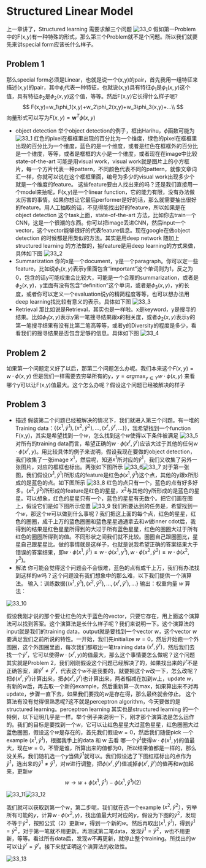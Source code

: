 # Structured Linear Model
上一章讲了，Structured learning 需要求解三个问题
![33_0](./res/chapter33_0.png)
假如第一Problem中的F(x,y)有一种特殊的形式，那么第三个Problem就不是个问题。所以我们就要先来讲special form应该长什么样子。
## Problem 1
那么special form必须是Linear，也就是说一个(x,y)的pair，首先我用一组特征来描述(x,y)的pair，其中$\phi_{i}$代表一种特征，也就说(x,y)具有特征$\phi_1$是$\phi_1(x,y)$这个值，具有特征$\phi_2$是$\phi_2(x,y)$这个值，等等。然后F(x,y)它长得什么样子呢?
$$
F(x,y)=w_1\phi_1(x,y)+w_2\phi_2(x,y)+w_3\phi_3(x,y)+...\\
$$
向量形式可以写为$F(x,y)=\mathbf{w}^T\phi(x,y)$
- object detection
举个object detection的例子，框出Harihu，$\phi$函数可能为
![33_1](./res/chapter33_1.png)
红色的pixel在框框里出现的百分比为一个维度，绿色的pixel在框框里出现的百分比为一个维度，蓝色的是一个维度，或者是红色在框框外的百分比是一个维度，等等，或者是框框的大小是一个维度，或者现在在image中比较state-of-the-art 可能是用visual work，visual work就是图片上的小方框片，每一个方片代表一种pattern，不同颜色代表不同的pattern，就像文章词汇一样，你就可以说在这个框框里面，编号为多少的visual work出现多少个就是一个维度的feature。
这些feature要由人找出来的吗？还是我们直接用一个model来抽呢，F(x,y)是一个linear function，它的能力有限，没有办法做太厉害的事情。如果你想让它最后performer是好的话，那么就需要抽出很好的feature。用人工抽取的话，不见得能找出好的feature，所以如果是在object detection 这个task上面，state-of-the-art 方法，比如你去train一个CNN，这是一个很潮的东西。你可以把image丢进CNN，然后input一个vector，这个vector能够很好的代表feature信息。现在google在做object detection 的时候都是用类似的方法。其实是用deep network 随加上 structured learning 的方法做的，抽feature是用deep learning的方式来做，具体如下图
![33_2](./res/chapter33_2.png)
- Summarization
你的x是一个document，y是一个paragraph。你可以定一些feature，比如说$\phi_1(x,y)$表示y里面包含“important”这个单词则为1，反之为0，包含的话y可能权重会比较大，可能是一个合理的summarization，或者是$\phi_2(x,y)$，y里面有没有包含“definition”这个单词，或者是$\phi_3(x,y)$，y的长度，或者你可以定义一个evaluation说y的精简程度等等，也可以想办法用deep learning找比较有意义的表示。具体如下图
![33_3](./res/chapter33_3.png)
- Retrieval
那比如说是Retrieval，其实也是一样啦。x是keyword，y是搜寻的结果。比如$\phi_1(x,y)$表示y第一笔搜寻结果跟x的相关度，或者$\phi_2(x,y)$表示y的第一笔搜寻结果有没有比第二笔高等等，或者y的Diversity的程度是多少，看看我们的搜寻结果是否包含足够的信息。具体如下图
![33_4](./res/chapter33_4.png)
## Problem 2
如果第一个问题定义好了以后，那第二个问题怎么办呢。我们本来这个$F(x,y)=w \cdot \phi(x,y)$ 但是我们一样需要去穷举所有的y，$y = arg \max _{y \in Y}w \cdot \phi(x,y)$ 来看哪个y可以让F(x,y)值最大。这个怎么办呢？假设这个问题已经被解决的样子

## Problem 3
- 描述
假装第二个问题已经被解决的情况下，我们就进入第三个问题。有一堆的Training data：$\{(x^1,\hat{y}^1),(x^2,\hat{y}^2),...,(x^r,\hat{y}^r,...)\}$，我希望找到一个function F(x,y)，其实是希望找到一个$w$，怎么找到这个$w$使得以下条件被满足
![33_5](./res/chapter33_5.png)
对所有的training data而言，希望正确的$w\cdot \phi(x^r,\hat{y}^r)$应该大过于其他的任何$w\cdot \phi(x^r,y)$。用比较具体的例子来说明，假设我现在要做的object detection，我们收集了一张image $x^1$，然后呢，知道$x^1$所对应的$\hat{y}^1$，我们又收集了另外一张图片，对应的框框也标出。两张如下图所示
![33_6](./res/chapter33_6.png)![33_7](./res/chapter33_7.png)
对于第一张图，我们假设$(x^1,\hat{y}^1)$所形成的feature是红色$\phi(x^1,\hat{y}^1)$这个点，其他的y跟x所形成的是蓝色的点。如下图所示
![33_8](./res/chapter33_8.png)
红色的点只有一个，蓝色的点有好多好多。$(x^2,\hat{y}^2)$所形成的feature是红色的星星，$x^2$与其他的y所形成的是蓝色的星星。可以想象，红色的星星只有一个，蓝色的星星有无数个。把它们画在图上，假设它们是如下图所示位置
![33_9](./res/chapter33_9.png)
我们所要达到的任务是，希望找到一个$w$，那这个$w$可以做到什么事呢？我们把这上面的每个点，红色的星星，红色的圈圈，成千上万的蓝色圈圈和蓝色星星通通拿去和$w$做inner cdot后，我得到的结果是红色星星所得到的大过于所有蓝色星星，红色的圈圈大过于所有红色的圈圈所得到的值。不同形状之间我们就不比较。圈圈自己跟圈圈比，星星自己跟星星比。做的事情就是这样子，也就是说我希望正确的答案结果大于错误的答案结果，即$w \cdot \phi(x^1,\hat{y}^1) \geq w \cdot \phi(x^1,y^1),w \cdot \phi(x^2,\hat{y}^2) \geq w \cdot \phi(x^2,y^2)$。
- 解法
你可能会觉得这个问题会不会很难，蓝色的点有成千上万，我们有办法找到这样的$w$吗？这个问题没有我们想象中的那么难，以下我们提供一个演算法。
输入：训练数据$\{(x^1,\hat{y}^1),(x^2,\hat{y}^2),...,(x^r,\hat{y}^r),...\}$
输出：权重向量 $w$
算法：

![33_10](./res/chapter33_10.png)

假设我刚才说的那个要让红色的大于蓝色的vector，只要它存在，用上面这个演算法可以找到答案。这个演算法是长什么样子呢？我们来说明一下。这个演算法的input就是我们的training data，output就是要找到一个vector $w$，这个vector $w$要满足我们之前所说的特性。一开始，我们先initialize $w=0$，然后开始跑一个外围圈，这个外围圈里面，每次我们都取出一笔training data  $(x^r,\hat{y}^r)$，然后我们去找一个$\tilde{y}^r$，它可以使得$w \cdot (x^r,y)$的值最大，那么这个事情要怎么做呢？这个问题其实就是Problem 2，我们刚刚假设这个问题已经解决了的，如果找出来的$\tilde{y}^r$不是正确答案，即$\tilde{y}^r \neq \hat{y}^r$，代表这个$w$不是我要的，就要把这个$w$改一下，怎么改呢？把$\phi(x^r,\hat{y}^r)$计算出来，把$\phi(x^r,\tilde{y}^r)$也计算出来，两者相减在加到$w$上，update $w$，有新的$w$后，再去取一个新的example，然后重新算一次max，如果算出来不对再update，步骤一直下去，如果我们要找的$w$是存在得，那么最终就会停止。
这个算法有没有觉得很熟悉呢?这不就是perceptron algorithm，今天要做的是structured learning。perceptron learning 其实也是structured learning 的一个特例，以下证明几乎是一样。举个例子来说明一下，刚才那个演算法是怎么运作的。我们的目标是要找到一个$w$，它可以让红色星星大过蓝色星星，红色圈圈大过蓝色圈圈，假设这个$w$是存在的，首先我们假设$w=0$，然后我们随便pick 一个example $(x^1,\hat{y}^1)$，根据我手上的data 和 w 去看 哪一个$\tilde{y}^1$使得$w \cdot \phi(x^1,y)$的值最大，现在$w=0$，不管是谁，所算出来的值都为0，所以结果值都是一样的，那么没关系，我们随机选一个$y$当做$\tilde{y}^1$就可以。我们假设选了下图红框标出的点作为$\tilde{y}^1$，选出来的$\tilde{y}^1 \neq \hat{y}^1$，对$w$进行调整，把$\phi(x^r,\hat{y}^r)$值减掉$\phi(x^r,\tilde{y}^r)$的值再和$w$加起来，更新$w$
$$
w \rightarrow w + \phi(x^1,\hat{y}^1) -\phi(x^1,\tilde{y}^1)     (2)
$$

![33_11](./res/chapter33_11.png)![33_12](./res/chapter33_12.png)

我们就可以获取到第一个$w$，第二步呢，我们就在选一个example  $(x^2,\hat{y}^2）$，穷举所有可能的$y$，计算$w \cdot \phi(x^2,y)$，找出值最大时对应的$y$，假设为下图的$\tilde{y}^2$，发现不等于$\hat{y}^2$，按照公式（2）更新$w$，得到一个新的$w$。然后再取出$(x^1,\hat{y}^1)$，得到$\tilde{y}^1=\hat{y}^2$，对于第一笔就不用更新。再测试第二笔data，发现$\tilde{y}^1 = \hat{y}^2$，$w$也不用更新，等等。看过所有data后，发现$w$不再更新，就停止整个training。所找出的$w$可以让$\tilde{y}^r = \hat{y}^r$。接下来就证明这个演算法的收敛性。

![33_13](./res/chapter33_13.png)
